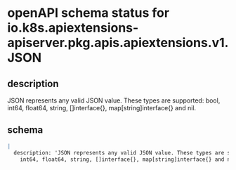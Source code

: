 # openAPI schema status for io.k8s.apiextensions-apiserver.pkg.apis.apiextensions.v1.JSON

## description

JSON represents any valid JSON value. These types are supported: bool, int64, float64, string, []interface{}, map[string]interface{} and nil.

## schema

```yaml
|
  description: 'JSON represents any valid JSON value. These types are supported: bool,
    int64, float64, string, []interface{}, map[string]interface{} and nil.'

```
